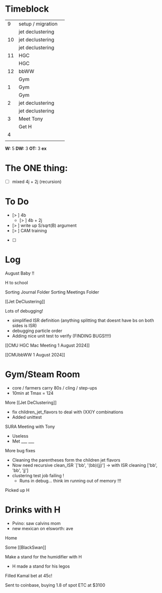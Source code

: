 # Timeblock

|     |                   |     |
| --- | ----------------- | --- |
| 9   | setup / migration |     |
|     | jet declustering  |     |
| 10  | jet declustering  |     |
|     | jet declustering  |     |
| 11  | HGC               |     |
|     | HGC               |     |
| 12  | bbWW              |     |
|     | Gym               |     |
| 1   | Gym               |     |
|     | Gym               |     |
| 2   | jet declustering  |     |
|     | jet declustering  |     |
| 3   | Meet Tony         |     |
|     | Get H             |     |
| 4   |                   |     |
|     |                   |     |

**W:** 5 
**DW:** 3 
**OT:** 3
**ex**

# The ONE thing: 
- [ ] mixed 4j + 2j (recursion)


# To Do
- [> ] 4b
	 - [> ] 4b + 2j
- [> ] write up S/sqrt(B) argument
- [> ] CAM training
- [ ] 


# Log

August Baby !!

H to school 

Sorting Journal Folder
Sorting Meetings Folder

[[Jet DeClustering]]

Lots of debugging!  
- simplified ISR definition (anything splitting that doesnt have bs on both sides is ISR)
- debugging particle order
- Adding nice unit test to verify (FINDING BUGS!!!!)

[[CMU HGC Mac Meeting 1 August 2024]]

[[CMUbbWW 1 August 2024]]

# Gym/Steam Room
- core / farmers carry 80s / cling / step-ups
- 10min at Tmax = 124

More [[Jet DeClustering]]
- fix children_jet_flavors to deal with (XX)Y combinations
- Added unittest

SURA Meeting with Tony
- Useless 
- Met ___ ___


More bug fixes
- Cleaning the parentheses form the children jet flavors
- Now need recursive clean_ISR
	`['bb', '(bb)(jj)'] -> with ISR cleaning ['bb', 'bb', 'jj']
- clustering test job failing ! 
	- Runs in debug... think im running out of memory !!!


Picked up H

# Drinks with H
- Pvino: saw calvins mom
- new mexican on elsworth: ave

Home

Some [[BlackSwan]]

Make a stand for the humidifier with H
- H made a stand for his legos

Filled Kamal bet at 45c!  

Sent to coinbase, buying 1.8 of spot ETC at $3100
